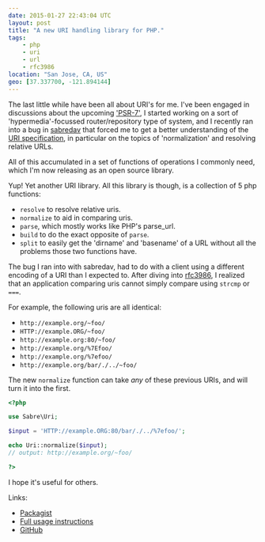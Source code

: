 ```yaml
---
date: 2015-01-27 22:43:04 UTC
layout: post
title: "A new URI handling library for PHP."
tags:
    - php
    - uri
    - url
    - rfc3986
location: "San Jose, CA, US"
geo: [37.337700, -121.894144]
---
```


The last little while have been all about URI's for me. I've been engaged in
discussions about the upcoming ['PSR-7'][1], I started working on a sort of
'hypermedia'-focussed router/repository type of system, and I recently ran
into a bug in [sabredav][2] that forced me to get a better understanding
of the [URI specification][3], in particular on the topics of 'normalization'
and resolving relative URLs.

All of this accumulated in a set of functions of operations I commonly need,
which I'm now releasing as an open source library.

Yup! Yet another URI library. All this library is though, is a collection of
5 php functions:

* `resolve` to resolve relative uris.
* `normalize` to aid in comparing uris.
* `parse`, which mostly works like PHP's parse_url.
* `build` to do the exact opposite of `parse`.
* `split` to easily get the 'dirname' and 'basename' of a URL without all the
  problems those two functions have.

The bug I ran into with sabredav, had to do with a client using a different
encoding of a URI than I expected to. After diving into [rfc3986][3], I
realized that an application comparing uris cannot simply compare using
`strcmp` or `===`.

For example, the following uris are all identical:

* `http://example.org/~foo/`
* `HTTP://example.ORG/~foo/`
* `http://example.org:80/~foo/`
* `http://example.org/%7Efoo/`
* `http://example.org/%7efoo/`
* `http://example.org/bar/./../~foo/`

The new `normalize` function can take *any* of these previous URIs, and will
turn it into the first.

```php
<?php

use Sabre\Uri;

$input = 'HTTP://example.ORG:80/bar/./../%7efoo/';

echo Uri::normalize($input);
// output: http://example.org/~foo/

?>
```

I hope it's useful for others.

Links:

* [Packagist][4]
* [Full usage instructions][5]
* [GitHub][6]

[1]: https://github.com/php-fig/fig-standards/blob/master/proposed/http-message.md
[2]: http://sabre.io/dav/
[3]: https://tools.ietf.org/html/rfc3986
[4]: https://packagist.org/packages/sabre/uri
[5]: http://sabre.io/uri/usage/
[6]: https://github.com/fruux/sabre-uri


